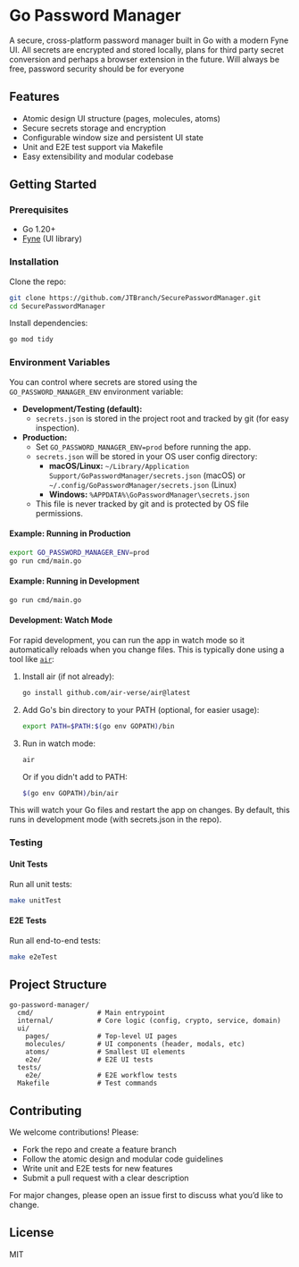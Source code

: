 # Go Password Manager

A secure, cross-platform password manager built in Go with a modern Fyne UI. All secrets are encrypted and stored locally, plans for third party secret conversion and perhaps a browser extension in the future. Will always be free, password security should be for everyone

## Features

- Atomic design UI structure (pages, molecules, atoms)
- Secure secrets storage and encryption
- Configurable window size and persistent UI state
- Unit and E2E test support via Makefile
- Easy extensibility and modular codebase

## Getting Started

### Prerequisites

- Go 1.20+
- [Fyne](https://fyne.io/) (UI library)

### Installation

Clone the repo:

```sh
git clone https://github.com/JTBranch/SecurePasswordManager.git
cd SecurePasswordManager
```

Install dependencies:

```sh
go mod tidy
```

### Environment Variables

You can control where secrets are stored using the `GO_PASSWORD_MANAGER_ENV` environment variable:

- **Development/Testing (default):**
  - `secrets.json` is stored in the project root and tracked by git (for easy inspection).
- **Production:**
  - Set `GO_PASSWORD_MANAGER_ENV=prod` before running the app.
  - `secrets.json` will be stored in your OS user config directory:
    - **macOS/Linux:** `~/Library/Application Support/GoPasswordManager/secrets.json` (macOS) or `~/.config/GoPasswordManager/secrets.json` (Linux)
    - **Windows:** `%APPDATA%\GoPasswordManager\secrets.json`
  - This file is never tracked by git and is protected by OS file permissions.

#### Example: Running in Production

```sh
export GO_PASSWORD_MANAGER_ENV=prod
go run cmd/main.go
```

#### Example: Running in Development

```sh
go run cmd/main.go
```

#### Development: Watch Mode

For rapid development, you can run the app in watch mode so it automatically reloads when you change files. This is typically done using a tool like [`air`](https://github.com/air-verse/air):

1. Install air (if not already):

   ```sh
   go install github.com/air-verse/air@latest
   ```

2. Add Go's bin directory to your PATH (optional, for easier usage):

   ```sh
   export PATH=$PATH:$(go env GOPATH)/bin
   ```

3. Run in watch mode:

   ```sh
   air
   ```

   Or if you didn't add to PATH:

   ```sh
   $(go env GOPATH)/bin/air
   ```

This will watch your Go files and restart the app on changes. By default, this runs in development mode (with secrets.json in the repo).

### Testing

#### Unit Tests

Run all unit tests:

```sh
make unitTest
```

#### E2E Tests

Run all end-to-end tests:

```sh
make e2eTest
```

## Project Structure

```
go-password-manager/
  cmd/                # Main entrypoint
  internal/           # Core logic (config, crypto, service, domain)
  ui/
    pages/            # Top-level UI pages
    molecules/        # UI components (header, modals, etc)
    atoms/            # Smallest UI elements
    e2e/              # E2E UI tests
  tests/
    e2e/              # E2E workflow tests
  Makefile            # Test commands
```

## Contributing

We welcome contributions! Please:

- Fork the repo and create a feature branch
- Follow the atomic design and modular code guidelines
- Write unit and E2E tests for new features
- Submit a pull request with a clear description

For major changes, please open an issue first to discuss what you’d like to change.

## License

MIT
